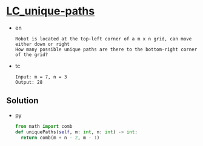 # [LC_unique-paths](https://leetcode.com/problems/unique-paths)

* en

  ```en
  Robot is located at the top-left corner of a m x n grid, can move either down or right
  How many possible unique paths are there to the bottom-right corner of the grid?
  ```

* tc

  ```tc
  Input: m = 7, n = 3
  Output: 28
  ```

## Solution

* py

  ```py
  from math import comb
  def uniquePaths(self, m: int, n: int) -> int:
    return comb(m + n - 2, m - 1)
  ```
